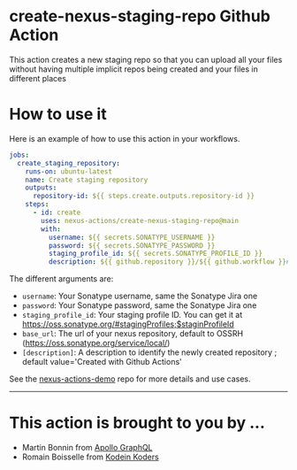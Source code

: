# create-nexus-staging-repo Github Action

This action creates a new staging repo so that you can upload all your files without having multiple implicit repos being created and your files in different places

# How to use it

Here is an example of how to use this action in your workflows.

```yaml
jobs:
  create_staging_repository:
    runs-on: ubuntu-latest
    name: Create staging repository
    outputs:
      repository-id: ${{ steps.create.outputs.repository-id }}
    steps:
      - id: create
        uses: nexus-actions/create-nexus-staging-repo@main
        with:
          username: ${{ secrets.SONATYPE_USERNAME }}
          password: ${{ secrets.SONATYPE_PASSWORD }}
          staging_profile_id: ${{ secrets.SONATYPE_PROFILE_ID }}
          description: ${{ github.repository }}/${{ github.workflow }}#${{ github.run_number }}
```

The different arguments are:

- `username`: Your Sonatype username, same the Sonatype Jira one
- `password`: Your Sonatype password, same the Sonatype Jira one
- `staging_profile_id`: Your staging profile ID. You can get it at https://oss.sonatype.org/#stagingProfiles;$staginProfileId
- `base_url`: The url of your nexus repository, default to OSSRH (https://oss.sonatype.org/service/local/)
- `[description]`: A description to identify the newly created repository ; default value='Created with Github Actions'

See the [nexus-actions-demo](https://github.com/nexus-actions/nexus-actions-demo) repo for more details and use cases.

----------

# This action is brought to you by ...

- Martin Bonnin from [Apollo GraphQL](https://www.apollographql.com)
- Romain Boisselle from [Kodein Koders](https://kodein.net)